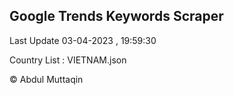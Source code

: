 

## Google Trends Keywords Scraper 
 
Last Update 03-04-2023 , 19:59:30

Country List :
VIETNAM.json



© Abdul Muttaqin 

